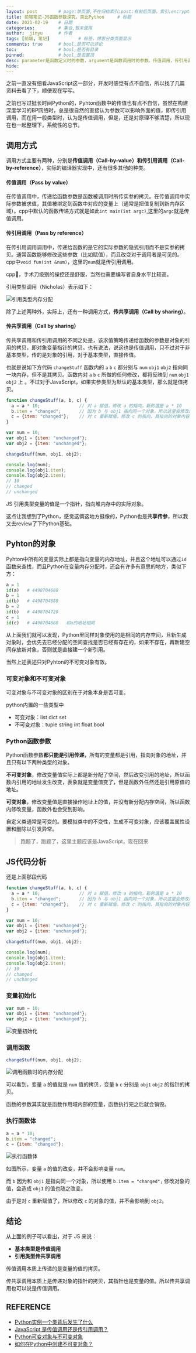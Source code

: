 ```yaml
---
layout: post        # page:单页面,不在归档索引;post:有前后页面，索引;encrypted:放protected文件夹中的加密文档
title: 前端笔记-JS函数参数深究，类比Python     # 标题
date: 2021-02-19    # 日期
categories:         # 集合,暂未使用
author:  jinyu      # 作者
tags: [前端, 笔记]           # 标签，博客分类页面显示
comments: true      # bool,是否可以评论
toc:                # bool,是否有目录
pinned:             # bool,是否置顶
desc: parameter是函数定义时的参数，argument是函数调用时的参数。传值调用，传引用调用。
hide: 
---
```


之前一直没有细看JavaScript这一部分，开发时感觉有点不自信，所以找了几篇资料去看了下，顺便现在写写。

之前也写过挺长时间Python的，Pyhton函数中的传值也有点不自信，虽然在构建深度学习的BP网络时，总是很自然的直接认为参数可以影响外面的值，即传引用调用，而在用一般类型时，认为是传值调用，但是，还是对原理不够清楚，所以现在也一起整理下，系统性的总节。

<!-- more -->

## 调用方式

调用方式主要有两种，分别是**传值调用（Call-by-value）**和**传引用调用（Call-by-reference）**，实际的编译器实现中，还有很多其他的种类。

#### 传值调用（Pass by value）

在传值调用中，传递给函数参数是函数被调用时所传实参的拷贝。在传值调用中实际参数被求值，其值被绑定到函数中对应的变量上（通常是把值复制到新内存区域）。cpp中默认的函数传递方式就是如此`int main(int argc)`,这里的`argc`就是传值调用。

#### 传引用调用（Pass by reference）

在传引用调用调用中，传递给函数的是它的实际参数的隐式引用而不是实参的拷贝。通常函数能够修改这些参数（比如赋值），而且改变对于调用者是可见的。cpp中`void fun(int &num)`，这里的`num`就是传引用调用。

cpp🐂，手术刀级别的操控还是舒服，当然也需要编写者自身水平比较高。

引用类型调用（Nicholas）表示如下：

![引用类型内存分配](https://i.loli.net/2021/02/19/TtGicokX6OunYPN.png)

除了上述两种外，实际上，还有一种调用方式，**传共享调用（Call by sharing）**。

####  传共享调用（Call by sharing）

传共享调用和传引用调用的不同之处是，该求值策略传递给函数的参数是对象的引用的拷贝，即对象变量指针的拷贝。也有说法，说这也是传值调用，只不过对于非基本类型，传的是对象的引用，对于基本类型，直接传值。

也就是说如下方代码 `changeStuff` 函数内的 `a` `b` `c` 都分别与 `num` `obj1` `obj2` 指向同一块内存，但不是其拷贝。函数内对 `a` `b` `c` 所做的任何修改，都将反映到 `num` `obj1` `obj2` 上 。不过对于JavaScript，如果实参类型为默认的基本类型，那么就是值拷贝。

```javascript
function changeStuff(a, b, c) {
  a = a * 10;               // 对 a 赋值，修改 a 的指向，新的值是 a * 10
  b.item = "changed";       // 因为 b 与 obj1 指向同一个对象，所以这里会修改原始对象 obj1.item 的内容
  c = {item: "changed"};    // 对 c 重新赋值，修改 c 的指向，其指向的对象内容是 {item: "changed"}
}

var num = 10;
var obj1 = {item: "unchanged"};
var obj2 = {item: "unchanged"};

changeStuff(num, obj1, obj2);

console.log(num);
console.log(obj1.item);    
console.log(obj2.item);
// 10
// changed
// unchanged
```

JS 引用类型变量的值是一个指针，指向堆内存中的实际对象。

这点让我想到了Python，感觉这俩这地方挺像的，Python也是**共享传参**，所以我又去review了下Python基础。

## Pyhton的对象

Pyhton中所有的变量实际上都是指向变量的内存地址，并且这个地址可以通过`id`函数来查找，而且Python在变量内存分配时，还会有许多有意思的地方，类似下方：

```python
a = 1
id(a)   # 4498704688
b = 1
id(b)   # 4498704688
b = 2
id(b)   # 4498704720
c = 1
id(c)   # 4498704688   和a的地址相同
```

从上面我们就可以发现，Python里同样对象使用的是相同的内存空间，且新生成对象时，会优先去已经分配的空间查找是否已经有存在的，如果不存在，再新建空间存放新对象，否则就是直接建一个新引用。

当然上述表述只对Pyhton的不可变对象有效。

### 可变对象和不可变对象

可变对象与不可变对象的区别在于对象本身是否可变。

python内置的一些类型中

- 可变对象：list dict set
- 不可变对象：tuple string int float bool

### Python函数参数

Python函数参数**都只能是引用传递**，所有的变量都是引用，指向对象的地址，并且只有以下两种类型的对象。

**不可变对象**，修改变量值实际上都是新分配了空间，然后改变引用的地址，所以函数内引用的地址发生改变，表象就是变量值变了，但是函数外任然还是引用原值的地址。

**可变对象**，修改变量值是直接操作地址上的值，并没有新分配内存空间，所以函数内修改变量，函数外也会受到影响。

自定义类通常是可变的。要模拟类中的不变性，生成不可变对象，应该覆盖属性设置和删除以引发异常。



> 跑题了，跑题了，这里主题应该是JavaScript，现在回来



## JS代码分析

还是上面那段代码

```javascript
function changeStuff(a, b, c) {
  a = a * 10;               // 对 a 赋值，修改 a 的指向，新的值是 a * 10
  b.item = "changed";       // 因为 b 与 obj1 指向同一个对象，所以这里会修改原始对象 obj1.item 的内容
  c = {item: "changed"};    // 对 c 重新赋值，修改 c 的指向，其指向的对象内容是 {item: "changed"}
}

var num = 10;
var obj1 = {item: "unchanged"};
var obj2 = {item: "unchanged"};

changeStuff(num, obj1, obj2);

console.log(num);
console.log(obj1.item);    
console.log(obj2.item);
// 10
// changed
// unchanged
```

### 变量初始化

```javascript
var num = 10;
var obj1 = {item: "unchanged"};
var obj2 = {item: "unchanged"};
```

![变量初始化](https://i.loli.net/2021/02/19/9b4rtpQGZ8U7SkR.png)

### 调用函数

```javascript
changeStuff(num, obj1, obj2);
```

![调用函数时的内存分配](https://i.loli.net/2021/02/19/35FSHtVZguDKikj.png)

可以看到，变量 `a` 的值就是 `num` 值的拷贝，变量 `b` `c` 分别是 `obj1` `obj2` 的指针的拷贝。

函数的参数其实就是函数作用域内部的变量，函数执行完之后就会销毁。

### 执行函数体

```JavaScript
a = a * 10;
b.item = "changed";
c = {item: "changed"};
```

![执行函数体](https://i.loli.net/2021/02/19/qj28Kl4k6DRfzhV.png)

如图所示，变量 `a` 的值的改变，并不会影响变量 `num`。

而 `b` 因为和 `obj1` 是指向同一个对象，所以使用 `b.item = "changed";` 修改对象的值，会造成 `obj1` 的值也随之改变。

由于是对 `c` 重新赋值了，所以修改 `c` 的对象的值，并不会影响到 `obj2`。

## 结论

从上面的例子可以看出，对于 JS 来说：

- **基本类型是传值调用**
- **引用类型传共享调用**

传值调用本质上传递的是变量的值的拷贝。

传共享调用本质上是传递对象的指针的拷贝，其指针也是变量的值。所以传共享调用也可以说是传值调用。

## REFERENCE

* [Python实例一个类背后发生了什么](https://segmentfault.com/a/1190000004420386)
* [JavaScript 是传值调用还是传引用调用？](https://github.com/nodejh/nodejh.github.io/issues/32)
* [Python可变对象与不可变对象](https://zhuanlan.zhihu.com/p/34395671)
* [如何在Python中创建不可变对象？](https://www.codenong.com/4828080/)

